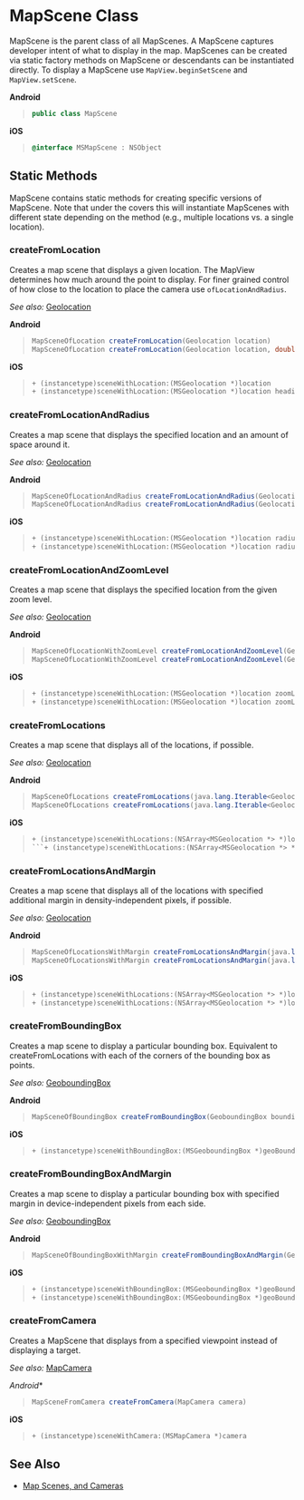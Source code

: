 
# MapScene Class

MapScene is the parent class of all MapScenes. A MapScene captures developer intent of what to display in the map.
MapScenes can be created via static factory methods on MapScene or descendants can be instantiated directly. To display a MapScene use `MapView.beginSetScene` and `MapView.setScene`.

**Android**

>```java
> public class MapScene
>```

**iOS**

>``` objectivec
> @interface MSMapScene : NSObject
>```

## Static Methods

MapScene contains static methods for creating specific versions of MapScene.  Note that under the covers this will instantiate MapScenes with different state depending on the method (e.g., multiple locations vs. a single location).

### createFromLocation

Creates a map scene that displays a given location. The MapView determines how much around the point to display. For finer grained control of how close to the location to place the camera use `ofLocationAndRadius`.

_See also:_ [Geolocation](Geolocation-class.md)

**Android**

>```java
> MapSceneOfLocation createFromLocation(Geolocation location)  
> MapSceneOfLocation createFromLocation(Geolocation location, double headingInDegrees, double pitchInDegrees)>
>```

**iOS**

>```objectivec
> + (instancetype)sceneWithLocation:(MSGeolocation *)location
> + (instancetype)sceneWithLocation:(MSGeolocation *)location heading:(double)heading pitch:(double)pitch
>```  

### createFromLocationAndRadius

Creates a map scene that displays the specified location and an amount of space around it.

_See also:_ [Geolocation](Geolocation-class.md)

**Android**

>```java
> MapSceneOfLocationAndRadius createFromLocationAndRadius(Geolocation location, double radiusInMeters) 
> MapSceneOfLocationAndRadius createFromLocationAndRadius(Geolocation location, double radiusInMeters, double headingInDegrees, double pitchInDegrees)
>```

**iOS**

>```objectivec
> + (instancetype)sceneWithLocation:(MSGeolocation *)location radius:(double)radius
> + (instancetype)sceneWithLocation:(MSGeolocation *)location radius:(double)radius heading:(double)heading pitch:(double)pitch
>```  

### createFromLocationAndZoomLevel

Creates a map scene that displays the specified location from the given zoom level.

_See also:_ [Geolocation](Geolocation-class.md)

**Android**

>```java
> MapSceneOfLocationWithZoomLevel createFromLocationAndZoomLevel(Geolocation location, double zoomLevel) 
> MapSceneOfLocationWithZoomLevel createFromLocationAndZoomLevel(Geolocation location, double zoomLevel, double headingInDegrees, double pitchInDegrees)
>```

**iOS**

>```objectivec
> + (instancetype)sceneWithLocation:(MSGeolocation *)location zoomLevel:(double)zoomLevel
> + (instancetype)sceneWithLocation:(MSGeolocation *)location zoomLevel:(double)zoomLevel heading:(double)heading pitch:(double)pitch
>```  

### createFromLocations

Creates a map scene that displays all of the locations, if possible.

_See also:_ [Geolocation](Geolocation-class.md)

**Android**

>```java
> MapSceneOfLocations createFromLocations(java.lang.Iterable<Geolocation> locations)
> MapSceneOfLocations createFromLocations(java.lang.Iterable<Geolocation> locations, double headingInDegrees, double pitchInDegrees)
>```

**iOS**

>```objectivec
> + (instancetype)sceneWithLocations:(NSArray<MSGeolocation *> *)locations
>```+ (instancetype)sceneWithLocations:(NSArray<MSGeolocation *> *)locations heading:(double)heading pitch:(double)pitch
>```  

### createFromLocationsAndMargin

Creates a map scene that displays all of the locations with specified additional margin in density-independent pixels, if possible.

_See also:_ [Geolocation](Geolocation-class.md)

**Android**

>```java
> MapSceneOfLocationsWithMargin createFromLocationsAndMargin(java.lang.Iterable<Geolocation> locations, double marginInDeviceIndependentPixels)
> MapSceneOfLocationsWithMargin createFromLocationsAndMargin(java.lang.Iterable<Geolocation> locations, double marginInDeviceIndependentPixels, double headingInDegrees, double pitchInDegrees)
>```

**iOS**

>```objectivec
> + (instancetype)sceneWithLocations:(NSArray<MSGeolocation *> *)locations margin:(double)margin
> + (instancetype)sceneWithLocations:(NSArray<MSGeolocation *> *)locations margin:(double)margin heading:(double)heading pitch:(double)pitch
> ```  

### createFromBoundingBox

Creates a map scene to display a particular bounding box. Equivalent to createFromLocations with each of the corners of the bounding box as points.

_See also:_ [GeoboundingBox](GeoboundingBox-class.md)

**Android**

>```java
> MapSceneOfBoundingBox createFromBoundingBox(GeoboundingBox boundingBox)
>```

**iOS**

>```objectivec
> + (instancetype)sceneWithBoundingBox:(MSGeoboundingBox *)geoBoundingBox
>```  

### createFromBoundingBoxAndMargin

Creates a map scene to display a particular bounding box with specified margin in device-independent pixels from each side.

_See also:_ [GeoboundingBox](GeoboundingBox-class.md)

**Android**

>```java
> MapSceneOfBoundingBoxWithMargin createFromBoundingBoxAndMargin(GeoboundingBox boundingBox, double leftMarginInDeviceIndependentPixels, double topMarginInDeviceIndependentPixels, double rightMarginInDeviceIndependentPixels, double bottomMarginInDeviceIndependentPixels)
>```

**iOS**

>```objectivec
> + (instancetype)sceneWithBoundingBox:(MSGeoboundingBox *)geoBoundingBox leftMargin:(double)leftMargin topMargin:(double)topMargin rightMargin:(double)rightMargin bottomMargin:(double)bottomMargin
> + (instancetype)sceneWithBoundingBox:(MSGeoboundingBox *)geoBoundingBox leftMargin:(double)leftMargin topMargin:(double)topMargin rightMargin:(double)rightMargin bottomMargin:(double)bottomMargin heading:(double)heading pitch:(double)pitch
>```

### createFromCamera

Creates a MapScene that displays from a specified viewpoint instead of displaying a target.

_See also:_ [MapCamera](MapCamera-class.md)

*Android**

>```java
> MapSceneFromCamera createFromCamera(MapCamera camera)
>```

**iOS**

>```objectivec
> + (instancetype)sceneWithCamera:(MSMapCamera *)camera
>```  

## See Also

* [Map Scenes, and Cameras](../map-control-concepts/map-scenes-and-cameras.md)
